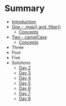 # Summary

* [Introduction](README.md)
* [One - .map() and .filter()](one_-_map_and_filter.md)
   * [Concepts](concepts1.md)
* [Two - camelCase](two_-_camelcase.md)
   * [Concepts](concepts.md)
* Three
* Four
* Five
* Solutions
   * [Day 2](day_2.md)
   * [Day 3](day_3.md)
   * [Day 4](day_4.md)
   * [Day 5](day_5.md)
   * [Day 6](day_6.md)
   * [Day 7](day_7.md)
   * [Day 8](day_8.md)

